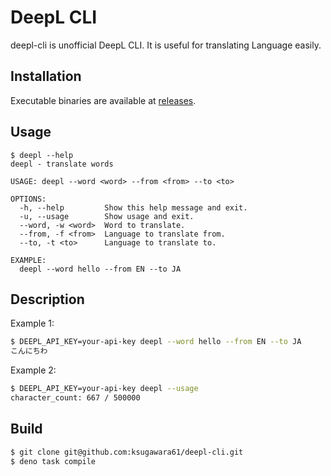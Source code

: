# DeepL CLI

deepl-cli is unofficial DeepL CLI. It is useful for translating Language easily.

## Installation

Executable binaries are available at [releases](https://github.com/ksugawara61/deepl-cli/releases).

## Usage

```
$ deepl --help
deepl - translate words

USAGE: deepl --word <word> --from <from> --to <to>

OPTIONS:
  -h, --help         Show this help message and exit.
  -u, --usage        Show usage and exit.
  --word, -w <word>  Word to translate.
  --from, -f <from>  Language to translate from.
  --to, -t <to>      Language to translate to.

EXAMPLE:
  deepl --word hello --from EN --to JA
```

## Description

Example 1:

```bash
$ DEEPL_API_KEY=your-api-key deepl --word hello --from EN --to JA
こんにちわ
```

Example 2:

```bash
$ DEEPL_API_KEY=your-api-key deepl --usage
character_count: 667 / 500000
```

## Build

```bash
$ git clone git@github.com:ksugawara61/deepl-cli.git
$ deno task compile
```
